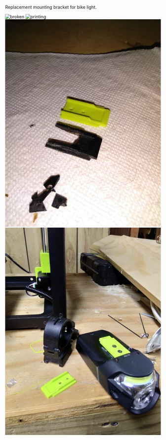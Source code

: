 Replacement mounting bracket for bike light.

![broken](pics/broken_orig.jpg)
![printing](pics/printing.jpg)
![comparison](pics/comparison.jpg)
![finished](pics/finished.jpg)